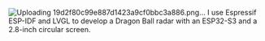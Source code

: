 ![Uploading 19d2f80c99e887d1423a9cf0bbc3a886.png…]()
I use Espressif ESP-IDF and LVGL to develop a Dragon Ball radar with an ESP32-S3 and a 2.8-inch circular screen.
